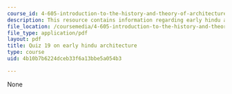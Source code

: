 ```yaml
---
course_id: 4-605-introduction-to-the-history-and-theory-of-architecture-spring-2012
description: This resource contains information regarding early hindu architecture.
file_location: /coursemedia/4-605-introduction-to-the-history-and-theory-of-architecture-spring-2012/4b10b7b6224dceb33f6a13bbe5a054b3_MIT4_605S12_quiz19.pdf
file_type: application/pdf
layout: pdf
title: Quiz 19 on early hindu architecture
type: course
uid: 4b10b7b6224dceb33f6a13bbe5a054b3

---
```

None